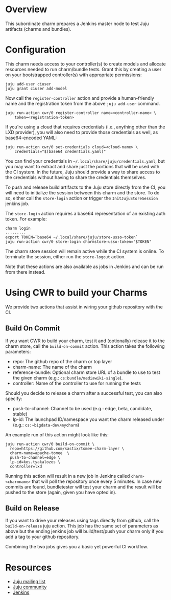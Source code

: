 # Overview

This subordinate charm prepares a Jenkins master node to test Juju artifacts
(charms and bundles).


# Configuration

This charm needs access to your controller(s) to create models and allocate
resources needed to run charm/bundle tests. Grant this by creating a user on
your bootstrapped controller(s) with appropriate permissions:

    juju add-user ciuser
    juju grant ciuser add-model

Now call the `register-controller` action and provide a human-friendly name and
the registration token from the above `juju add-user` command.

    juju run-action cwr/0 register-controller name=<controller-name> \
        token=<registration-token>

If you're using a cloud that requires credentials (i.e., anything other than
the LXD provider), you will also need to provide those credentials as well,
as base64-encoded YAML:

    juju run-action cwr/0 set-credentials cloud=<cloud-name> \
        credentials="$(base64 credentials.yaml)"

You can find your credentials in `~/.local/share/juju/credentials.yaml`,
but you may want to extract and share just the portions that will be
used with the CI system.  In the future, Juju should provide a way to
share access to the credentials without having to share the credentials
themselves.

To push and release build artifacts to the Juju store directly from the CI,
you will need to initialize the session between this charm and the store. To do
so, either call the `store-login` action or trigger the `InitJujuStoreSession`
jenkins job.

The `store-login` action requires a base64 representation of an existing auth
token. For example:

    charm login
    .........
    export TOKEN=`base64 ~/.local/share/juju/store-usso-token`
    juju run-action cwr/0 store-login charmstore-usso-token="$TOKEN"

The charm store session will remain active while the CI system is online. To
terminate the session, either run the `store-logout` action.

Note that these actions are also available as jobs in Jenkins and can be run
from there instead.


# Using CWR to build your Charms

We provide two actions that assist in wiring your github repository with the CI.

## Build On Commit

If you want CWR to build your charm, test it and (optionally) release it to
the charm store, call the `build-on-commit` action. This action takes the
following parameters:
  - repo: The github repo of the charm or top layer
  - charm-name: The name of the charm
  - reference-bundle: Optional charm store URL of a bundle to use to test the
    given charm (e.g.: `cs:bundle/mediawiki-single`).
  - controller: Name of the controller to use for running the tests

Should you decide to release a charm after a successful test, you can also
specify:
  - push-to-channel: Channel to be used (e.g.: edge, beta, candidate, stable)
  - lp-id: The launchpad ID/namespace you want the charm released under
    (e.g.: `cs:~bigdata-dev/mycharm`)

An example run of this action might look like this:

    juju run-action cwr/0 build-on-commit \
      repo=https://github.com/sastix/tomee-charm-layer \
      charm-name=apache-tomee  \
      push-to-channel=edge \
      lp-id=kos.tsakalozos \
      controller=lxd

Running this action will result in a new job in Jenkins called
`charm-<charmname>` that will poll the repository once every 5 minutes. In case
new commits are found, bundletester will test your charm and the result will be
pushed to the store (again, given you have opted in).

## Build on Release

If you want to drive your releases using tags directly from github, call the
`build-on-release` juju action. This job has the same set of parameters as
above but the ending jenkins job will build/test/push your charm only if you
add a tag to your github repository.

Combining the two jobs gives you a basic yet powerful CI workflow.


# Resources

- [Juju mailing list](https://lists.ubuntu.com/mailman/listinfo/juju)
- [Juju community](https://jujucharms.com/community)
- [Jenkins](https://jenkins.io/)
